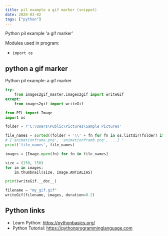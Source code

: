 ```yaml
---
title: pil example a gif marker (snippet)
date: 2020-03-02
tags: ["python"]
---
```

Python pil example 'a gif marker'


Modules used in program: 
* `import os`

## python a gif marker

Python pil example: a gif marker

```python
try:
    from images2gif_master.images2gif import writeGif
except:
    from images2gif import writeGif

from PIL import Image
import os

folder = r'C:\Users\Public\Pictures\Sample Pictures'

file_names = sorted((folder + '\\' + fn for fn in os.listdir(folder) if fn.endswith('.jpg')))
# ['animationframa.png', 'animationframb.png', ...] "
print('file_names', file_names)

images = [Image.open(fn) for fn in file_names]

size = (150, 150)
for im in images:
    im.thumbnail(size, Image.ANTIALIAS)

print(writeGif.__doc__)

filename = "my_gif.gif"
writeGif(filename, images, duration=0.2)


```

## Python links

- Learn Python: https://pythonbasics.org/
- Python Tutorial: https://pythonprogramminglanguage.com
